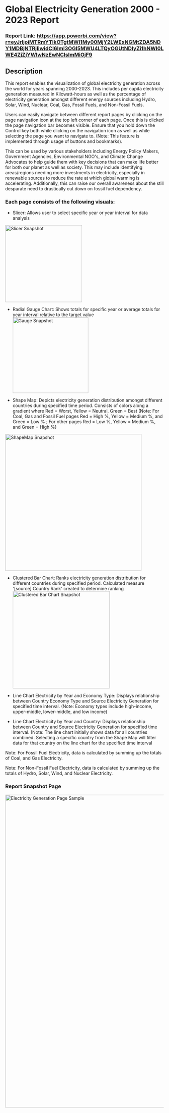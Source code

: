 # Global Electricity Generation 2000 - 2023 Report 

### Report Link: https://app.powerbi.com/view?r=eyJrIjoiMTRmYTlkOTgtMWI1My00MjY2LWExNGMtZDA5NDY1MDBjNTRjIiwidCI6ImI3OGI5MWU4LTQyOGUtNDIyZi1hNWI0LWE4ZjZjYWIwNzEwNCIsImMiOjF9

## Description
This report enables the visualization of global electricity generation across the world for years spanning 2000-2023. This includes per capita electricity generation measured in Kilowatt-hours as well as the percentage of electricity generation amongst different energy sources including Hydro, Solar, Wind, Nuclear, Coal, Gas, Fossil Fuels, and Non-Fossil Fuels. 

Users can easily navigate between different report pages by clicking on the page navigation icon at the top left corner of each page. Once this is clicked the page navigation bar becomes visible. Ensure that you hold down the Control key both while clicking on the navigation icon as well as while selecting the page you want to navigate to. (Note: This feature is implemented through usage of buttons and bookmarks).

This can be used by various stakeholders including Energy Policy Makers, Government Agencies, Environmental NGO's, and Climate Change Advocates to help guide them with key decisions that can make life better for both our planet as well as society. This may include identifying areas/regions needing more investments in electricity, especially in renewable sources to reduce the rate at which global warming is accelerating. Additionally, this can raise our overall awareness about the still desparate need to drastically cut down on fossil fuel dependency.    

### Each page consists of the following visuals: 
- Slicer: Allows user to select specific year or year interval for data analysis
<img width="244" alt="Slicer Snapshot" src="https://github.com/user-attachments/assets/67dd7bdb-0d31-4156-bd5b-f757b16b469f" />

- Radial Gauge Chart: Shows totals for specific year or average totals for year interval relative to the target value <img width="240" alt="Gauge Snapshot" src="https://github.com/user-attachments/assets/6cee9e8e-a233-45fa-9282-68cb9f104d3e" />

- Shape Map: Depicts electricity generation distribution amongst different countries during specified time period. Consists of colors along a gradient where Red = Worst, Yellow = Neutral, Green = Best
(Note: For Coal, Gas and Fossil Fuel pages Red = High %, Yellow = Medium %, and Green = Low % ; For other pages Red = Low %, Yellow = Medium %, and Green = High %)
<img width="433" alt="ShapeMap Snapshot" src="https://github.com/user-attachments/assets/9c7711e6-b911-48b8-92d5-1c43a943501f" />

- Clustered Bar Chart: Ranks electricity generation distribution for different countries during specified period. Calculated measure '[source] Country Rank' created to determine ranking <img width="308" alt="Clustered Bar Chart Snapshot" src="https://github.com/user-attachments/assets/6920b0c3-e0f2-4f85-b499-e61aa5ed7e4e" />

- Line Chart Electricity by Year and Economy Type: Displays relationship between Country Economy Type and Source Electricity Generation for specified time interval. (Note: Economy types include high-income, upper-middle, lower-middle, and low income)
- Line Chart Electricity by Year and Country: Displays relationship between Country and Source Electricity Generation for specified time interval. (Note: The line chart initially shows data for all countries combined. Selecting a specific country from the Shape Map will filter data for that country on the line chart for the specified time interval  

Note: For Fossil Fuel Electricity, data is calculated by summing up the totals of Coal, and Gas Electricity.

Note: For Non-Fossil Fuel Electricity, data is calculated by summing up the totals of Hydro, Solar, Wind, and Nuclear Electricity.

### Report Snapshot Page
<img width="991" alt="Electricity Generation Page Sample" src="https://github.com/user-attachments/assets/de3b7d2f-52b3-4d5e-a96d-d5100393758a" />

